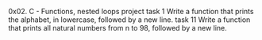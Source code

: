 0x02. C - Functions, nested loops  project
task 1 Write a function that prints the alphabet, in lowercase, followed by a new line.
task 11 Write a function that prints all natural numbers from n to 98, followed by a new line.
